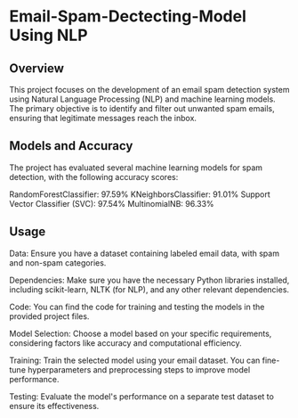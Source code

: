 # Email-Spam-Dectecting-Model Using NLP

## Overview
This project focuses on the development of an email spam detection system using Natural Language Processing (NLP) and machine learning models. The primary objective is to identify and filter out unwanted spam emails, ensuring that legitimate messages reach the inbox.

## Models and Accuracy
The project has evaluated several machine learning models for spam detection, with the following accuracy scores:

RandomForestClassifier: 97.59%
KNeighborsClassifier: 91.01%
Support Vector Classifier (SVC): 97.54%
MultinomialNB: 96.33%
## Usage
Data: Ensure you have a dataset containing labeled email data, with spam and non-spam categories.

Dependencies: Make sure you have the necessary Python libraries installed, including scikit-learn, NLTK (for NLP), and any other relevant dependencies.

Code: You can find the code for training and testing the models in the provided project files.

Model Selection: Choose a model based on your specific requirements, considering factors like accuracy and computational efficiency.

Training: Train the selected model using your email dataset. You can fine-tune hyperparameters and preprocessing steps to improve model performance.

Testing: Evaluate the model's performance on a separate test dataset to ensure its effectiveness.

